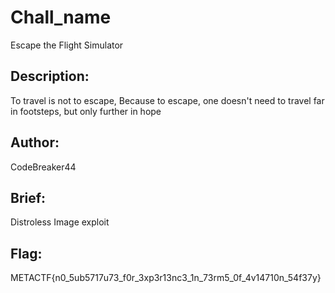# Chall_name 
Escape the Flight Simulator

## Description: 
To travel is not to escape, Because to escape, one doesn't need to travel far in footsteps, but only further in hope

## Author: 
CodeBreaker44

## Brief: 
Distroless Image exploit

## Flag: 
METACTF{n0_5ub5717u73_f0r_3xp3r13nc3_1n_73rm5_0f_4v14710n_54f37y}
